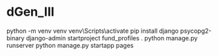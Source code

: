 # dGen_III


python -m venv venv
venv\Scripts\activate
pip install django psycopg2-binary
django-admin startproject fund_profiles .
python manage.py runserver
python manage.py startapp pages